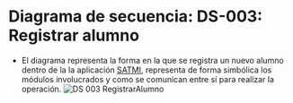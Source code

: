 # Diagrama de secuencia: DS-003: Registrar alumno
- El diagrama representa la forma en la que se registra un nuevo alumno dentro de la la aplicación [SATMI](/Diseño/1.%20Propósito/Propósito.md), representa de forma simbólica los módulos involucrados y como se comunican entre sí para realizar la operación.
![DS 003 RegistrarAlumno](https://github.com/amezcua04s/FCA-Proyecto-OO-01/assets/119078847/8b2ce012-9763-4ab7-87f1-ef365c3a123b)
